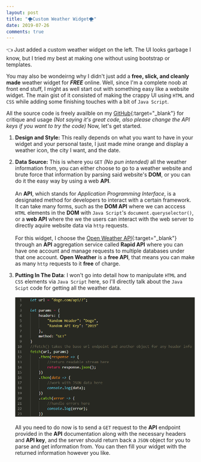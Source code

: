 ```yaml
---
layout: post
title: "🌪Custom Weather Widget🌪"
date: 2019-07-26
comments: true
---
```


👈 Just added a custom weather widget on the left. The UI looks garbage I know, but I tried my best at making one without using bootstrap or templates. 

You may also be wondeirng why I didn't just add a **free, slick, and cleanly made** weather widget for ***FREE*** online. Well, since I'm a complete noob at front end stuff, I might as well start out with something easy like a website widget. The main gist of it consisted of making the crappy UI using `HTML` and `CSS` while adding some finishing touches with a bit of `Java Script`. 

All the source code is freely availble on my [GitHub](https://github.com/Wanganator414/Wanganator414.github.io){:target="_blank"} for critique and usage *(Not saying it's great code, also please change the API keys if you want to try the code)* Now, let's get started.

1. **Design and Style:** This really depends on what you want to have in your widget and your personal taste, I just made mine orange and display a weather icon, the city I want, and the date.

2. **Data Source:** This is where you `GET` *(No pun intended)* all the weather information from, you can either choose to go to a weather website and brute force that information by parsing said website's **DOM**, or you can do it the easy way by using a web **API**.<br><br>An **API**, which stands for *Application Programming Interface*, is a designated method for developers to interact with a certain framework. It can take many forms, such as the **DOM API** where we can acccess `HTML` elements in the **DOM** with `Java Script`'s `document.queryselector()`, or a **web API** where the we the users can interact with the web server to directly aquire website data via `http` requests.<br><br>For this widget, I choose the [Open Weather API](https://openweathermap.org/api){:target="_blank"} through an **API** aggregation service called **Rapid API** where you can have one account and manage requests to multiple databases under that one account. **Open Weather** is a **free API**, that means you can make as many `http` requests to it **free** of charge.

3. **Putting In The Data**: I won't go into detail how to manipulate `HTML` and `CSS` elements via `Java Script` here, so I'll directly talk about the `Java Scipt` code for getting all the weather data. <br><br> <img src="/assets/images/weatherWidgetEx1.png"  title="fetch GET example"> <br><br>All you need to do now is to send a `GET` request to the **API** endpoint provided in the **API** documentation along with the necessary headers and **API key**, and the server should return back a `JSON` object for you to parse and get information from. You can then fill your widget with the returned information however you like.




